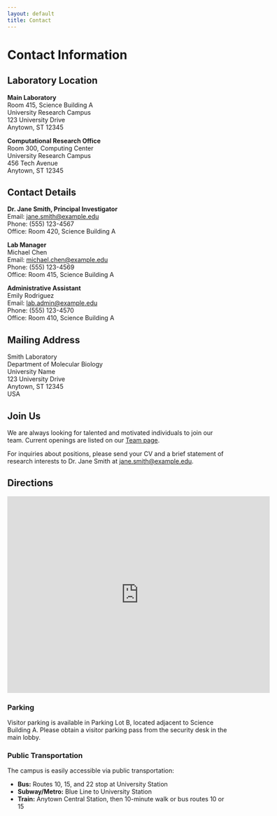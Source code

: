 ```yaml
---
layout: default
title: Contact
---
```


# Contact Information

## Laboratory Location

**Main Laboratory**  
Room 415, Science Building A  
University Research Campus  
123 University Drive  
Anytown, ST 12345

**Computational Research Office**  
Room 300, Computing Center  
University Research Campus  
456 Tech Avenue  
Anytown, ST 12345

## Contact Details

**Dr. Jane Smith, Principal Investigator**  
Email: jane.smith@example.edu  
Phone: (555) 123-4567  
Office: Room 420, Science Building A

**Lab Manager**  
Michael Chen  
Email: michael.chen@example.edu  
Phone: (555) 123-4569  
Office: Room 415, Science Building A

**Administrative Assistant**  
Emily Rodriguez  
Email: lab.admin@example.edu  
Phone: (555) 123-4570  
Office: Room 410, Science Building A

## Mailing Address

Smith Laboratory  
Department of Molecular Biology  
University Name  
123 University Drive  
Anytown, ST 12345  
USA

## Join Us

We are always looking for talented and motivated individuals to join our team. Current openings are listed on our [Team page](team.html).

For inquiries about positions, please send your CV and a brief statement of research interests to Dr. Jane Smith at jane.smith@example.edu.

## Directions

<div class="map-container">
  <iframe src="https://www.google.com/maps/embed?pb=!1m18!1m12!1m3!1d3024.607098477908!2d-74.00594838505961!3d40.71277584542333!2m3!1f0!2f0!3f0!3m2!1i1024!2i768!4f13.1!3m3!1m2!1s0x89c25a18aacd4e77%3A0xf7cd0a5c3a96ed40!2sNew%20York%20University!5e0!3m2!1sen!2sus!4v1650000000000!5m2!1sen!2sus" width="600" height="450" style="border:0;" allowfullscreen="" loading="lazy" referrerpolicy="no-referrer-when-downgrade"></iframe>
</div>

### Parking

Visitor parking is available in Parking Lot B, located adjacent to Science Building A. Please obtain a visitor parking pass from the security desk in the main lobby.

### Public Transportation

The campus is easily accessible via public transportation:
- **Bus:** Routes 10, 15, and 22 stop at University Station
- **Subway/Metro:** Blue Line to University Station
- **Train:** Anytown Central Station, then 10-minute walk or bus routes 10 or 15

